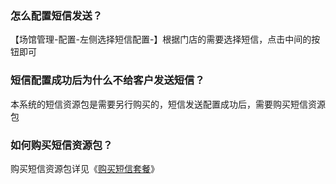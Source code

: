 ### 怎么配置短信发送？

【场馆管理-配置-左侧选择短信配置-】根据门店的需要选择短信，点击中间的按钮即可

### 短信配置成功后为什么不给客户发送短信？

本系统的短信资源包是需要另行购买的，短信发送配置成功后，需要购买短信资源包

### 如何购买短信资源包？

购买短信资源包详见《[购买短信套餐](https://alanfit.github.io/AlanHelpDoc/阿懒俱乐部版本/应用市场/购买短信套餐)》

